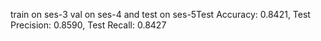 train on ses-3 val on ses-4 and test on ses-5Test Accuracy: 0.8421, Test Precision: 0.8590, Test Recall: 0.8427
